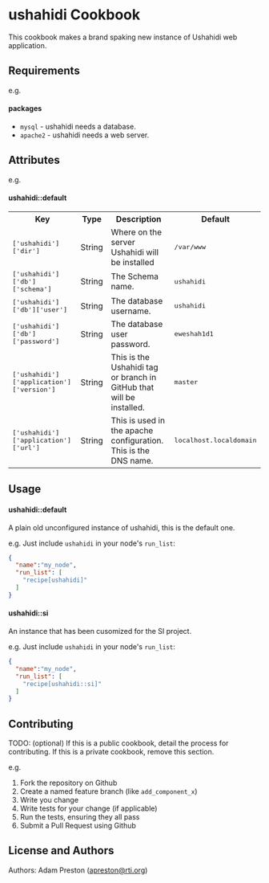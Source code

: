 ushahidi Cookbook
=================
This cookbook makes a brand spaking new instance of Ushahidi web application.


Requirements
------------

e.g.
#### packages
- `mysql` - ushahidi needs a database.
- `apache2` - ushahidi needs a web server.

Attributes
----------


e.g.
#### ushahidi::default
<table>
  <tr>
    <th>Key</th>
    <th>Type</th>
    <th>Description</th>
    <th>Default</th>
  </tr>
  <tr>
    <td><tt>['ushahidi']['dir']</tt></td>
    <td>String</td>
    <td>Where on the server Ushahidi will be installed</td>
    <td><tt>/var/www</tt></td>
  </tr>
    <tr>
    <td><tt>['ushahidi']['db']['schema']</tt></td>
    <td>String</td>
    <td>The Schema name.</td>
    <td><tt>ushahidi</tt></td>
  </tr>
  <tr>
    <td><tt>['ushahidi']['db']['user']</tt></td>
    <td>String</td>
    <td>The database username.</td>
    <td><tt>ushahidi</tt></td>
  </tr>
  <tr>
    <td><tt>['ushahidi']['db']['password']</tt></td>
    <td>String</td>
    <td>The database user password.</td>
    <td><tt>eweshah1d1</tt></td>
  </tr>
  <tr>
    <td><tt>['ushahidi']['application']['version']</tt></td>
    <td>String</td>
    <td>This is the Ushahidi tag or branch in GitHub that will be installed.</td>
    <td><tt>master</tt></td>
  </tr>
  <tr>
    <td><tt>['ushahidi']['application']['url']</tt></td>
    <td>String</td>
    <td>This is used in the apache configuration.  This is the DNS name.</td>
    <td><tt>localhost.localdomain</tt></td>
  </tr>
</table>

Usage
-----
#### ushahidi::default
A plain old unconfigured instance of ushahidi, this is the default one.

e.g.
Just include `ushahidi` in your node's `run_list`:

```json
{
  "name":"my_node",
  "run_list": [
    "recipe[ushahidi]"
  ]
}
```

#### ushahidi::si
An instance that has been cusomized for the SI project.

e.g.
Just include `ushahidi` in your node's `run_list`:

```json
{
  "name":"my_node",
  "run_list": [
    "recipe[ushahidi::si]"
  ]
}
```

Contributing
------------
TODO: (optional) If this is a public cookbook, detail the process for contributing. If this is a private cookbook, remove this section.

e.g.
1. Fork the repository on Github
2. Create a named feature branch (like `add_component_x`)
3. Write you change
4. Write tests for your change (if applicable)
5. Run the tests, ensuring they all pass
6. Submit a Pull Request using Github

License and Authors
-------------------
Authors: Adam Preston (apreston@rti.org)
